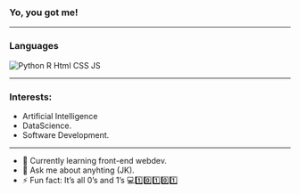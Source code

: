 ### Yo, you got me!

_________________________________________________________________________________________________________________________________________________________________________________


### Languages
![Python](https://img.shields.io/badge/-Python-000?&logo=Python)
R
Html
CSS
JS

_________________________________________________________________________________________________________________________________________________________________________________

### Interests:
- Artificial Intelligence
- DataScience.
- Software Development.
_________________________________________________________________________________________________________________________________________________________________________________

- 🌱 Currently learning front-end webdev.
- 💬 Ask me about anyhting (JK).
- ⚡ Fun fact: It’s all 0’s and 1’s 💻1️⃣0️⃣1️⃣0️⃣1️⃣
